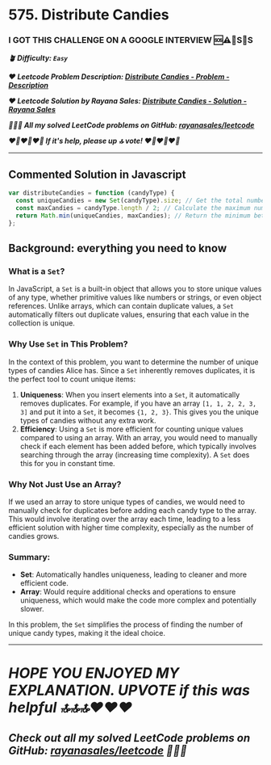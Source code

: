 # 575. Distribute Candies

### I GOT THIS CHALLENGE ON A GOOGLE INTERVIEW 🆘⚠️🚨S🛟S

**_🪴 Difficulty: `Easy`_**

**_❤️ Leetcode Problem Description: [Distribute Candies - Problem - Description](https://leetcode.com/problems/distribute-candies/description/)_**

**_❤️ Leetcode Solution by Rayana Sales: [Distribute Candies - Solution - Rayana Sales](https://leetcode.com/problems/distribute-candies/solutions/5640796/simple-beginner-friendly-575-distribute-candies/)_**

**_💁🏻‍♀️ All my solved LeetCode problems on GitHub: [rayanasales/leetcode](https://github.com/rayanasales/leetcode)_**

**_❤️‍🔥❤️‍🔥❤️‍🔥 If it's help, please up 🔝 vote! ❤️‍🔥❤️‍🔥❤️‍🔥_**

---

## Commented Solution in Javascript

```js
var distributeCandies = function (candyType) {
  const uniqueCandies = new Set(candyType).size; // Get the total number of unique candy types
  const maxCandies = candyType.length / 2; // Calculate the maximum number of candies Alice can eat, which is half the total number of candies
  return Math.min(uniqueCandies, maxCandies); // Return the minimum between the unique types and the maximum candies Alice can eat
};
```

## Background: everything you need to know

### What is a `Set`?

In JavaScript, a `Set` is a built-in object that allows you to store unique values of any type, whether primitive values like numbers or strings, or even object references. Unlike arrays, which can contain duplicate values, a `Set` automatically filters out duplicate values, ensuring that each value in the collection is unique.

### Why Use `Set` in This Problem?

In the context of this problem, you want to determine the number of unique types of candies Alice has. Since a `Set` inherently removes duplicates, it is the perfect tool to count unique items:

1. **Uniqueness**: When you insert elements into a `Set`, it automatically removes duplicates. For example, if you have an array `[1, 1, 2, 2, 3, 3]` and put it into a `Set`, it becomes `{1, 2, 3}`. This gives you the unique types of candies without any extra work.
2. **Efficiency**: Using a `Set` is more efficient for counting unique values compared to using an array. With an array, you would need to manually check if each element has been added before, which typically involves searching through the array (increasing time complexity). A `Set` does this for you in constant time.

### Why Not Just Use an Array?

If we used an array to store unique types of candies, we would need to manually check for duplicates before adding each candy type to the array. This would involve iterating over the array each time, leading to a less efficient solution with higher time complexity, especially as the number of candies grows.

### Summary:

- **Set**: Automatically handles uniqueness, leading to cleaner and more efficient code.
- **Array**: Would require additional checks and operations to ensure uniqueness, which would make the code more complex and potentially slower.

In this problem, the `Set` simplifies the process of finding the number of unique candy types, making it the ideal choice.

---

# **_HOPE YOU ENJOYED MY EXPLANATION. UPVOTE if this was helpful 🔝🔝🔝❤️❤️❤️_**

## **_Check out all my solved LeetCode problems on GitHub: [rayanasales/leetcode](https://github.com/rayanasales/leetcode) 🤙😚🤘_**

